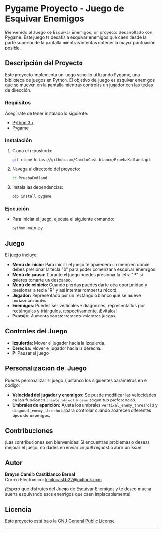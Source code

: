 # Pygame Proyecto - Juego de Esquivar Enemigos

Bienvenido al Juego de Esquivar Enemigos, un proyecto desarrollado con Pygame. Este juego te desafía a esquivar enemigos que caen desde la parte superior de la pantalla mientras intentas obtener la mayor puntuación posible.

## Descripción del Proyecto

Este proyecto implementa un juego sencillo utilizando Pygame, una biblioteca de juegos en Python. El objetivo del juego es esquivar enemigos que se mueven en la pantalla mientras controlas un jugador con las teclas de dirección.

### Requisitos

Asegúrate de tener instalado lo siguiente:

- [Python 3.x](https://www.python.org/)
- [Pygame](https://www.pygame.org/)
### Instalación

1. Clona el repositorio:

    ```bash
    git clone https://github.com/CamiloCastiblanco/PruebaKodland.git
    ```

2. Navega al directorio del proyecto:

    ```bash
    cd PruebaKodland
    ```

3. Instala las dependencias:

    ```bash
    pip install pygame
    ```
### Ejecución

- Para iniciar el juego, ejecuta el siguiente comando:

    ```bash
    python main.py
    ```
## Juego

El juego incluye:
- **Menú de inicio:**  Para iniciar el juego te aparecerá un menú en dónde debes presionar la tecla "S" para poder comenzar a esquivar enemigos.
- **Menú de pausa:**  Durante el juego puedes presionar la letra "P" si quieres tomarte un descanso.
- **Menú de reinicio:**  Cuando pierdas puedes darte otra oportunidad y presionar la tecla "R" y así intentar romper tu récord.
- **Jugador:** Representado por un rectángulo blanco que se mueve horizontalmente.
- **Enemigos:** Pueden ser verticales y diagonales, representados por rectángulos y triángulos, respectivamente. ¡Evitalos!
- **Puntaje:** Aumenta constantemente mientras juegas. 

## Controles del Juego

- **Izquierda:** Mover el jugador hacia la izquierda.
- **Derecha:** Mover el jugador hacia la derecha.
- **P:** Pausar el juego.

## Personalización del Juego

Puedes personalizar el juego ajustando los siguientes parámetros en el código:

- **Velocidad del jugador y enemigos:** Se puede modificar las velocidades en las funciones `create_object` y `game` según tus preferencias.
- **Umbrales de aparición:** Ajusta los umbrales `vertical_enemy_threshold` y `diagonal_enemy_threshold` para controlar cuándo aparecen diferentes tipos de enemigos.


## Contribuciones

¡Las contribuciones son bienvenidas! Si encuentras problemas o deseas mejorar el juego, no dudes en enviar un _pull request_ o abrir un _issue_.

## Autor

**Brayan Camilo Castiblanco Bernal**  
Correo Electrónico: kmilocastib22@outlook.com

¡Espero que disfrutes del Juego de Esquivar Enemigos y te deseo mucha suerte esquivando esos enemigos que caen implacablemente!

## Licencia

Este proyecto está bajo la [GNU General Public License](LICENSE).

---

